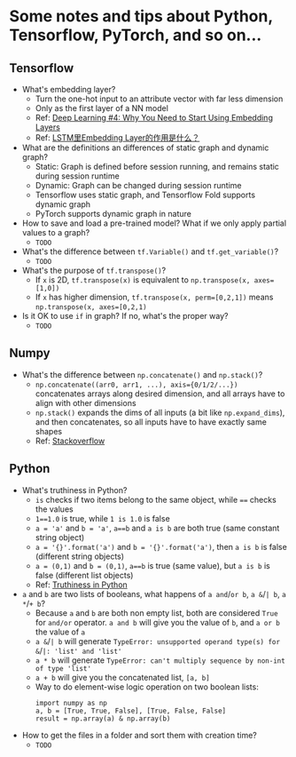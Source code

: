 # Some notes and tips about Python, Tensorflow, PyTorch, and so on...

## Tensorflow
- What's embedding layer?
  - Turn the one-hot input to an attribute vector with far less dimension
  - Only as the first layer of a NN model
  - Ref: [Deep Learning #4: Why You Need to Start Using Embedding Layers](
    https://towardsdatascience.com/deep-learning-4-embedding-layers-f9a02d55ac12)
  - Ref: [LSTM里Embedding Layer的作用是什么？](
    https://www.zhihu.com/question/45027109)
- What are the definitions an differences of static graph and dynamic graph?
  - Static: Graph is defined before session running, and remains static during session runtime
  - Dynamic: Graph can be changed during session runtime
  - Tensorflow uses static graph, and Tensorflow Fold supports dynamic graph
  - PyTorch supports dynamic graph in nature
- How to save and load a pre-trained model? What if we only apply partial values to a graph?
  - `TODO`
- What's the difference between `tf.Variable()` and `tf.get_variable()`?
  - `TODO`
- What's the purpose of `tf.transpose()`?
  - If `x` is 2D, `tf.transpose(x)` is equivalent to `np.transpose(x, axes=[1,0])`
  - If `x` has higher dimension, `tf.transpose(x, perm=[0,2,1])` means `np.transpose(x, axes=[0,2,1)`
- Is it OK to use `if` in graph? If no, what's the proper way?
  - `TODO`

## Numpy
- What's the difference between `np.concatenate()` and `np.stack()`?
  - `np.concatenate((arr0, arr1, ...), axis={0/1/2/...})` concatenates arrays along desired dimension,
    and all arrays have to align with other dimensions
  - `np.stack()` expands the dims of all inputs (a bit like `np.expand_dims`), and then concatenates,
    so all inputs have to have exactly same shapes
  - Ref: [Stackoverflow](https://stackoverflow.com/questions/33356442/)

## Python
- What's truthiness in Python?
  - `is` checks if two items belong to the same object, while `==` checks the values
  - `1==1.0` is true, while `1 is 1.0` is false
  - `a = 'a'` and `b = 'a'`, `a==b` and `a is b` are both true (same constant string object)
  - `a = '{}'.format('a')` and `b = '{}'.format('a')`, then `a is b` is false (different string objects)
  - `a = (0,1)` and `b = (0,1)`, `a==b` is true (same value), but `a is b` is false (different list objects)
  - Ref: [Truthiness in Python](https://www.udacity.com/wiki/cs258/truthiness-in-python)
- `a` and `b` are two lists of booleans, what happens of `a and`/`or b`, `a &`/`| b`, `a *`/`+ b`?
  - Because `a` and `b` are both non empty list, both are considered `True` for `and/or` operator.
    `a and b` will give you the value of `b`, and `a or b` the value of `a`
  - `a &`/`| b` will generate `TypeError: unsupported operand type(s) for &`/`|: 'list' and 'list'`
  - `a * b` will generate `TypeError: can't multiply sequence by non-int of type 'list'`
  - `a + b` will give you the concatenated list, `[a, b]`
  - Way to do element-wise logic operation on two boolean lists:
    ```
    import numpy as np
    a, b = [True, True, False], [True, False, False]
    result = np.array(a) & np.array(b)
    ```
- How to get the files in a folder and sort them with creation time?
  - `TODO`
